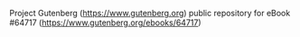 Project Gutenberg (https://www.gutenberg.org) public repository for
eBook #64717 (https://www.gutenberg.org/ebooks/64717)
